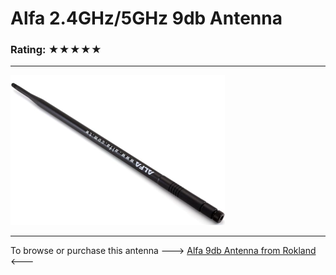 # Alfa 2.4GHz/5GHz 9db Antenna </br>
### Rating: ★★★★★ </br>

---
![9db Antenna](https://github.com/anthonymcwhite/Devious-Designs-HHL/blob/main/Hardware-General/Alfa/Antennas_Tested/Alfa_2.4%5C5GHz_9db_Antenna/antenna_alfa_9db.png) </br>

---
To browse or purchase this antenna ---> [Alfa 9db Antenna from Rokland](https://store.rokland.com/products/alfa-9-dbi-gain-ars-n19-indoor-dipole-antenna-rp-sma-connector?currency=USD&utm_source=google&utm_medium=cpc&utm_campaign=google%2Bshopping&gad_source=1&gad_campaignid=22460690769&gbraid=0AAAAAD8Vrr429IY_Ze-br9g6qkdSprp_k&gclid=Cj0KCQjwn8XFBhCxARIsAMyH8BvQoyIMGIjeGdeU-YElkGT1AZLeZdrZAWToo0U9nYeQTN1vjmzI--saAiYjEALw_wcB) <---  

